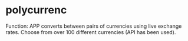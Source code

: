 # polycurrenc
Function: APP converts between pairs of currencies using live exchange rates. Choose from over 100 different currencies (API has been used).
